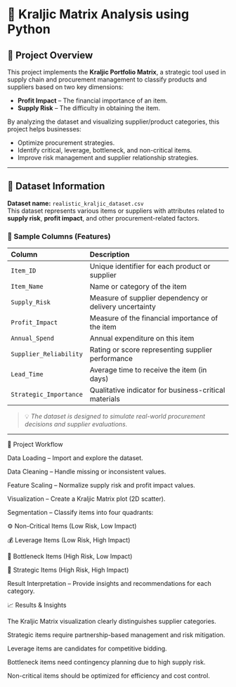 # 🧩 Kraljic Matrix Analysis using Python

## 📌 Project Overview
This project implements the **Kraljic Portfolio Matrix**, a strategic tool used in supply chain and procurement management to classify products and suppliers based on two key dimensions:
- **Profit Impact** – The financial importance of an item.
- **Supply Risk** – The difficulty in obtaining the item.

By analyzing the dataset and visualizing supplier/product categories, this project helps businesses:
- Optimize procurement strategies.
- Identify critical, leverage, bottleneck, and non-critical items.
- Improve risk management and supplier relationship strategies.

---

## 📂 Dataset Information
**Dataset name:** `realistic_kraljic_dataset.csv`  
This dataset represents various items or suppliers with attributes related to **supply risk**, **profit impact**, and other procurement-related factors.

### 🧾 Sample Columns (Features)
| Column | Description |
|:--------|:-------------|
| `Item_ID` | Unique identifier for each product or supplier |
| `Item_Name` | Name or category of the item |
| `Supply_Risk` | Measure of supplier dependency or delivery uncertainty |
| `Profit_Impact` | Measure of the financial importance of the item |
| `Annual_Spend` | Annual expenditure on this item |
| `Supplier_Reliability` | Rating or score representing supplier performance |
| `Lead_Time` | Average time to receive the item (in days) |
| `Strategic_Importance` | Qualitative indicator for business-critical materials |

> 💡 *The dataset is designed to simulate real-world procurement decisions and supplier evaluations.*

---




🚀 Project Workflow

Data Loading – Import and explore the dataset.

Data Cleaning – Handle missing or inconsistent values.

Feature Scaling – Normalize supply risk and profit impact values.

Visualization – Create a Kraljic Matrix plot (2D scatter).

Segmentation – Classify items into four quadrants:

  ⚙️ Non-Critical Items (Low Risk, Low Impact)

  💰 Leverage Items (Low Risk, High Impact)

  🚧 Bottleneck Items (High Risk, Low Impact)

  🧠 Strategic Items (High Risk, High Impact)

Result Interpretation – Provide insights and recommendations for each category.

📈 Results & Insights

The Kraljic Matrix visualization clearly distinguishes supplier categories.

Strategic items require partnership-based management and risk mitigation.

Leverage items are candidates for competitive bidding.

Bottleneck items need contingency planning due to high supply risk.

Non-critical items should be optimized for efficiency and cost control.
